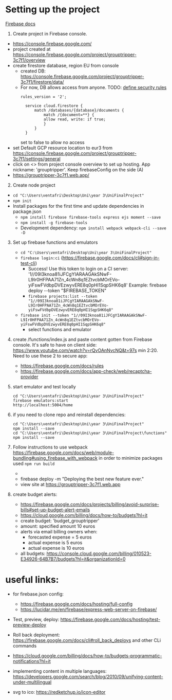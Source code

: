 # Setting up the project 

[Firebase docs](https://firebase.google.com/docs/web/setup)

1) Create project in Firebase console. 
  - https://console.firebase.google.com/ 
  - project created at https://console.firebase.google.com/project/grouptripper-3c7f1/overview
  - create firestore database, region EU from console
    - created DB: https://console.firebase.google.com/project/grouptripper-3c7f1/firestore/data/
    - For now, DB allows access from anyone. TODO: [define security rules](https://firebase.google.com/docs/rules/get-started?hl=en)
      ```
      rules_version = '2';

        service cloud.firestore {
            match /databases/{database}/documents {
                match /{document=**} {
                allow read, write: if true;
                }
            }
        }
      ```
      set to false to allow no access
  - set Default GCP resource location to eur3 from https://console.firebase.google.com/project/grouptripper-3c7f1/settings/general
  - click on <> from project console overview to set up hosting. App nickname: 'grouptripper'. Keep firebaseConfig on the side (A)
  - https://grouptripper-3c7f1.web.app/
2) Create node project 
  - `cd "C:\Users\ventafri\Desktop\Uni\year 3\UniFinalProject"`
  - `npm init`
  - Install packages for the first time and update dependencies in package.json
    - `npm install firebase firebase-tools express ejs moment --save`
    - `npm install -g firebase-tools`
    - Development dependency: `npm install webpack webpack-cli --save -D`
3) Set up firebase functions and emulators
   - `cd "C:\Users\ventafri\Desktop\Uni\year 3\UniFinalProject"`
   - `firebase login:ci` (https://firebase.google.com/docs/cli#sign-in-test-cli)
     - Success! Use this token to login on a CI server: '1//09I3knoa81iJFCgYIARAAGAkSNwF-L9Ir0HFPAA71Zn_4cWn8q1EZtvcbMOrEVo-yiFswFVdbpDVEzwyvERE8q0pHI1SqpSHK6q8' Example: firebase deploy --token "$FIREBASE_TOKEN"
     - `firebase projects:list --token "1//09I3knoa81iJFCgYIARAAGAkSNwF-L9Ir0HFPAA71Zn_4cWn8q1EZtvcbMOrEVo-yiFswFVdbpDVEzwyvERE8q0pHI1SqpSHK6q8"`
   - `firebase init --token "1//09I3knoa81iJFCgYIARAAGAkSNwF-L9Ir0HFPAA71Zn_4cWn8q1EZtvcbMOrEVo-yiFswFVdbpDVEzwyvERE8q0pHI1SqpSHK6q8"`
     - select functions and emulator
4) create /functions/index.js and paste content gotten from Firebase console. It's safe to have on client side: https://www.youtube.com/watch?v=rQvOAnNvcNQ&t=97s min 2:20. Need to use these 2 to secure app:
   - https://firebase.google.com/docs/rules
   - https://firebase.google.com/docs/app-check/web/recaptcha-provider 

5) start emulator and test locally
    ```
    cd "C:\Users\ventafri\Desktop\Uni\year 3\UniFinalProject"
    firebase emulators:start
    http://localhost:5004/home
    ```
5) if you need to clone repo and reinstall dependencies:
   ```
   cd "C:\Users\ventafri\Desktop\Uni\year 3\UniFinalProject"
   npm install --save 
   cd "C:\Users\ventafri\Desktop\Uni\year 3\UniFinalProject\functions"
   npm install --save 
   ```

7) Follow instructions to use webpack https://firebase.google.com/docs/web/module-bundling#using_firebase_with_webpack in order to minimize packages used
   `npm run build`


     - 
   - firebase deploy -m "Deploying the best new feature ever."
   - view site at https://grouptripper-3c7f1.web.app

8) create budget alerts:
   - https://firebase.google.com/docs/projects/billing/avoid-surprise-bills#set-up-budget-alert-emails 
   - https://cloud.google.com/billing/docs/how-to/budgets?hl=it
   - create budget: 'budget_grouptripper'
   - amount: specified amount 10 euros
   - alerts via email billing owners when: 
     - forecasted expense = 5 euros
     - actual expense is 5 euros
     - actual expense is 10 euros
   - all budgets: https://console.cloud.google.com/billing/010523-E34926-64B7B7/budgets?hl=it&organizationId=0

# useful links: 

- for firebase.json config: 
  - https://firebase.google.com/docs/hosting/full-config 
  - https://lucidar.me/en/firebase/express-web-server-on-firebase/ 

- Test, preview, deploy: https://firebase.google.com/docs/hosting/test-preview-deploy 
- Roll back deployment: https://firebase.google.com/docs/cli#roll_back_deploys and other CLi commands
- https://cloud.google.com/billing/docs/how-to/budgets-programmatic-notifications?hl=it
- implementing content in multiple languages: https://developers.google.com/search/blog/2010/09/unifying-content-under-multilingual
- svg to ico: https://redketchup.io/icon-editor









